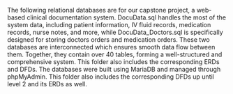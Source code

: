 The following relational databases are for our capstone project, a web-based clinical documentation system. DocuData.sql handles the most of the system data, including patient information, IV fluid records, medication records, nurse notes, and more, while DocuData_Doctors.sql is specifically designed for storing doctors orders and medication orders. These two databases are interconnected which ensures smooth data flow between them. Together, they contain over 40 tables, forming a well-structured and comprehensive system. This folder also includes the corresponding ERDs and DFDs. The databases were built using MariaDB and managed through phpMyAdmin. This folder also includes the corresponding DFDs up until level 2 and its ERDs as well.

